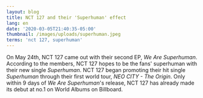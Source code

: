 ```yaml
---
layout: blog
title: NCT 127 and their 'Superhuman' effect
lang: en
date: '2020-03-05T21:40:35-05:00'
thumbnail: /images/uploads/superhuman.jpeg
terms: 'nct 127, superhuman'
---
```

On May 24th, NCT 127 came out with their second EP, _We Are Superhuman_. According to the members, NCT 127 hopes to be the fans' superhuman with their new single _Superhuman_. NCT 127 began promoting their hit single _Superhuman_ through their first world tour, _NEO CITY - The Origin_. Only within 9 days of _We Are Superhuman_'s release, NCT 127 has already made its debut at no.1 on World Albums on Billboard.
